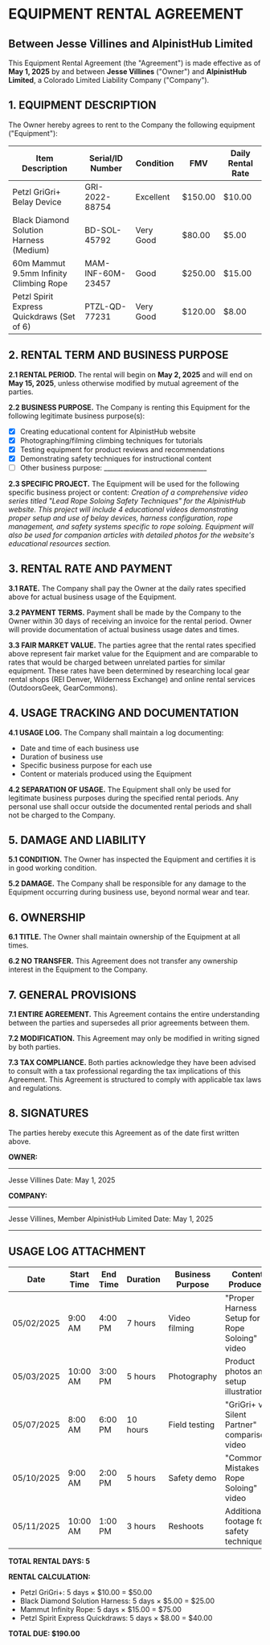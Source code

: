 # EQUIPMENT RENTAL AGREEMENT
## Between Jesse Villines and AlpinistHub Limited

This Equipment Rental Agreement (the "Agreement") is made effective as of **May 1, 2025** by and between **Jesse Villines** ("Owner") and **AlpinistHub Limited**, a Colorado Limited Liability Company ("Company").

## 1. EQUIPMENT DESCRIPTION

The Owner hereby agrees to rent to the Company the following equipment ("Equipment"):

| Item Description | Serial/ID Number | Condition | FMV | Daily Rental Rate |
|-----------------|-----------------|-----------|-----|-------------------|
| Petzl GriGri+ Belay Device | GRI-2022-88754 | Excellent | $150.00 | $10.00 |
| Black Diamond Solution Harness (Medium) | BD-SOL-45792 | Very Good | $80.00 | $5.00 |
| 60m Mammut 9.5mm Infinity Climbing Rope | MAM-INF-60M-23457 | Good | $250.00 | $15.00 |
| Petzl Spirit Express Quickdraws (Set of 6) | PTZL-QD-77231 | Very Good | $120.00 | $8.00 |

## 2. RENTAL TERM AND BUSINESS PURPOSE

**2.1 RENTAL PERIOD.** The rental will begin on **May 2, 2025** and will end on **May 15, 2025**, unless otherwise modified by mutual agreement of the parties.

**2.2 BUSINESS PURPOSE.** The Company is renting this Equipment for the following legitimate business purpose(s):
- [X] Creating educational content for AlpinistHub website
- [X] Photographing/filming climbing techniques for tutorials
- [X] Testing equipment for product reviews and recommendations
- [X] Demonstrating safety techniques for instructional content
- [ ] Other business purpose: ________________________________

**2.3 SPECIFIC PROJECT.** The Equipment will be used for the following specific business project or content:
*Creation of a comprehensive video series titled "Lead Rope Soloing Safety Techniques" for the AlpinistHub website. This project will include 4 educational videos demonstrating proper setup and use of belay devices, harness configuration, rope management, and safety systems specific to rope soloing. Equipment will also be used for companion articles with detailed photos for the website's educational resources section.*

## 3. RENTAL RATE AND PAYMENT

**3.1 RATE.** The Company shall pay the Owner at the daily rates specified above for actual business usage of the Equipment.

**3.2 PAYMENT TERMS.** Payment shall be made by the Company to the Owner within 30 days of receiving an invoice for the rental period. Owner will provide documentation of actual business usage dates and times.

**3.3 FAIR MARKET VALUE.** The parties agree that the rental rates specified above represent fair market value for the Equipment and are comparable to rates that would be charged between unrelated parties for similar equipment. These rates have been determined by researching local gear rental shops (REI Denver, Wilderness Exchange) and online rental services (OutdoorsGeek, GearCommons).

## 4. USAGE TRACKING AND DOCUMENTATION

**4.1 USAGE LOG.** The Company shall maintain a log documenting:
- Date and time of each business use
- Duration of business use
- Specific business purpose for each use
- Content or materials produced using the Equipment

**4.2 SEPARATION OF USAGE.** The Equipment shall only be used for legitimate business purposes during the specified rental periods. Any personal use shall occur outside the documented rental periods and shall not be charged to the Company.

## 5. DAMAGE AND LIABILITY

**5.1 CONDITION.** The Owner has inspected the Equipment and certifies it is in good working condition.

**5.2 DAMAGE.** The Company shall be responsible for any damage to the Equipment occurring during business use, beyond normal wear and tear.

## 6. OWNERSHIP

**6.1 TITLE.** The Owner shall maintain ownership of the Equipment at all times.

**6.2 NO TRANSFER.** This Agreement does not transfer any ownership interest in the Equipment to the Company.

## 7. GENERAL PROVISIONS

**7.1 ENTIRE AGREEMENT.** This Agreement contains the entire understanding between the parties and supersedes all prior agreements between them.

**7.2 MODIFICATION.** This Agreement may only be modified in writing signed by both parties.

**7.3 TAX COMPLIANCE.** Both parties acknowledge they have been advised to consult with a tax professional regarding the tax implications of this Agreement. This Agreement is structured to comply with applicable tax laws and regulations.

## 8. SIGNATURES

The parties hereby execute this Agreement as of the date first written above.

**OWNER:**

___________________________
Jesse Villines
Date: May 1, 2025

**COMPANY:**

___________________________
Jesse Villines, Member
AlpinistHub Limited
Date: May 1, 2025

---

## USAGE LOG ATTACHMENT

| Date | Start Time | End Time | Duration | Business Purpose | Content Produced |
|------|------------|----------|----------|------------------|------------------|
| 05/02/2025 | 9:00 AM | 4:00 PM | 7 hours | Video filming | "Proper Harness Setup for Rope Soloing" video |
| 05/03/2025 | 10:00 AM | 3:00 PM | 5 hours | Photography | Product photos and setup illustrations |
| 05/07/2025 | 8:00 AM | 6:00 PM | 10 hours | Field testing | "GriGri+ vs. Silent Partner" comparison video |
| 05/10/2025 | 9:00 AM | 2:00 PM | 5 hours | Safety demo | "Common Mistakes in Rope Soloing" video |
| 05/11/2025 | 10:00 AM | 1:00 PM | 3 hours | Reshoots | Additional footage for safety techniques |

**TOTAL RENTAL DAYS: 5**

**RENTAL CALCULATION:**
- Petzl GriGri+: 5 days × $10.00 = $50.00
- Black Diamond Solution Harness: 5 days × $5.00 = $25.00
- Mammut Infinity Rope: 5 days × $15.00 = $75.00
- Petzl Spirit Express Quickdraws: 5 days × $8.00 = $40.00

**TOTAL DUE: $190.00**
